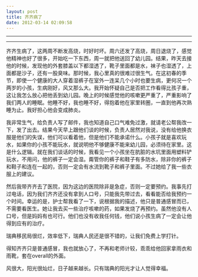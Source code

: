 ```yaml
---
layout: post
title: 齐齐病了
date: 2012-03-14 02:09:58
---
```


<meta http-equiv='Content-Type' content='text/html; charset=utf-8' />

---

---

齐齐生病了，这两周不断发高烧，时好时坏。周六还发了高烧，周日退烧了，感觉他精神也好了很多，开始吃一下东西，周一就把他送回了幼儿园。结果，昨天去接他的时候，发现他的外套膝盖以下都湿透了，靴子里面都是水，袜子也湿透了，上面都是沙子，还有一股臭味。那时候，我心里真的很难过很生气。在这初春的季节，即使一个健康的大人穿着湿裤子在室外一连呆几个小时也要生病，更何况一个两岁的小孩，生病刚好，风又那么大。我开始怀疑自己是否把工作看得比孩子重，这让我怎么放心把他丢到幼儿园。晚上的时候感觉他的咳嗽更严重了，严重影响了我们两人的睡眠。他睡不好，我也睡不好，得抱着他在家里转圈，一直到他再次熟睡为止。我好担心他会变成肺炎。


我非常生气，给负责人写了邮件，我也知道自己口气难免过激，就请老公帮我改一下，发了出去。结果今天早上跟他们谈的时候，负责人居然对我说，没有给他换衣服是他们的失误，他们可以看着他，但是他们不能承诺什么。小孩子就是喜欢玩水，如果你的小孩不能玩水，就说明他不够健康不能来幼儿园，必须待在家里。这是什么逻辑。就在我们谈话的时候，我看见一个小孩坐在肮脏的水坑里面用塑料铲玩水，不用问，他的裤子一定会湿。甭管你的裤子和鞋子有多防水，除非你的裤子和鞋子和连在一起的，否则一定会有水流到靴子和裤子里面。不过她给了我一些衣服上的建议。


然后我带齐齐去了医院，因为这边的医院除非是急症，否则一定要预约。我事先打过电话，因为我们齐齐还没有拿到人口号，只能我先带过去，看看能否给我预约一个时间。幸运的是，护士帮我看了一下，说根据我的描述，他只是普通感冒而已，不需要看医生。她让我去买一些治疗咳嗽的药，如果发烧了再预约。虽然他没有人口号，但是妈妈有也可行。他们也没有收我任何钱，他们说小孩生病了一定会让他得到应有的治疗。

瑞典移民局很烂，效率低下，瑞典人民还是很不错的，让我们免费上学打针。

得知齐齐只是普通感冒，我也就放心了，不再和老师计较，乖乖给他回家拿雨衣和雨靴，套在overall的外面。

风很大，阳光很灿烂，日子越来越长。只有瑞典的阳光才让人觉得幸福。


